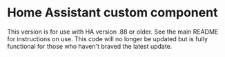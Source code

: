 # Home Assistant custom component

This version is for use with HA version .88 or older.  See the main README for instructions on use.  This code will no longer be updated but is fully functional for those who haven't braved the latest update.